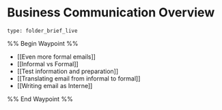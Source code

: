 # Business Communication Overview
 
```ccard
type: folder_brief_live
```
 
%% Begin Waypoint %%
- [[Even more formal emails]]
- [[Informal vs Formal]]
- [[Test information and preparation]]
- [[Translating email from informal to formal]]
- [[Writing email as Interne]]

%% End Waypoint %%